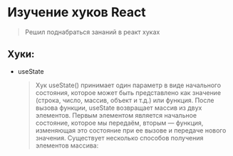 # Изучение хуков React

> Решил поднабраться зананий в реакт хуках

## Хуки:

- useState
  > Хук useState() принимает один параметр в виде начального состояния, которое может быть представлено как значение (строка, число, массив, объект и т.д.) или функция. После вызова функции, useState возвращает массив из двух элементов. Первым элементом является начальное состояние, которое мы передаём, вторым — функция, изменяющая это состояние при ее вызове и передаче нового значения. Существует несколько способов получения элементов массива:

